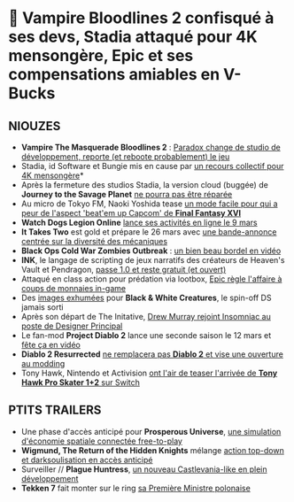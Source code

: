 # 🥐 Vampire Bloodlines 2 confisqué à ses devs, Stadia attaqué pour 4K mensongère, Epic et ses compensations amiables en V-Bucks

## NIOUZES

- **Vampire The Masquerade Bloodlines 2** : [Paradox change de studio de développement, reporte (et reboote probablement) le jeu](https://www.bloodlines2.com/en/bloodlines-2-development-update)
- Stadia, id Software et Bungie mis en cause par [un recours collectif pour 4K mensongère](https://www.thegamer.com/google-id-software-bungie-sued-stadia-4k/ )*
- Après la fermeture des studios Stadia, la version cloud (buggée) de **Journey to the Savage Planet** [ne pourra pas être réparée](https://www.kotaku.com.au/2021/02/google-stadia-journey-to-the-savage-planet-bugs/?_ga=2.156810555.1873164071.1614064217-1945097996.1599988334)
- Au micro de Tokyo FM, Naoki Yoshida tease [un mode facile pour qui a peur de l'aspect 'beat'em up Capcom' de **Final Fantasy XVI**](https://www.gamekult.com/actualite/final-fantasy-16-beaucoup-d-action-mais-aussi-un-mode-pour-savourer-l-histoire-3050836323.html)
- **Watch Dogs Legion Online** [lance ses activités en ligne le 9 mars](https://www.gamekult.com/actualite/les-activites-en-ligne-de-watch-dogs-legion-commenceront-le-9-mars-3050836331.html)
- **It Takes Two** est gold et prépare le 26 mars avec [une bande-annonce centrée sur la diversité des mécaniques](https://www.youtube.com/watch?v=GAWHzGNcTEw)
- **Black Ops Cold War Zombies Outbreak** : [un bien beau bordel en vidéo](https://www.youtube.com/watch?v=oHBzHS87w6k)
- **INK**, le langage de scripting de jeux narratifs des créateurs de Heaven's Vault et Pendragon, [passe 1.0 et reste gratuit (et ouvert)](https://www.gamasutra.com/view/news/377762/ink_Inkles_opensource_IF_scripting_language_hits_version_10.php?utm_source=feedburner&utm_medium=feed&utm_campaign=Feed%3A+GamasutraFeatureArticles+%28Gamasutra+Feature+Articles%29)
- Attaqué en class action pour prédation via lootbox, [Epic règle l'affaire à coups de monnaies in-game](https://arstechnica.com/gaming/2021/02/epic-will-pay-off-class-action-loot-box-settlement-with-in-game-currency/)
- Des [images exhumées](https://www.youtube.com/watch?v=MJEnr7KFLkQ) pour **Black & White Creatures**, le spin-off DS jamais sorti
- Après son départ de The Initative, [Drew Murray rejoint Insomniac au poste de Designer Principal](https://www.psu.com/news/the-initiatives-drew-murray-leaves-xbox-first-party-studio-to-rejoin-insomniac-games/)
- Le fan-mod **Project Diablo 2** lance une seconde saison le 12 mars et [fête ça en vidéo](https://www.youtube.com/watch?v=2v789Cs5qeI)
- **Diablo 2 Resurrected** [ne remplacera pas **Diablo 2** et vise une ouverture au modding](https://www.rockpapershotgun.com/diablo-2-resurrected-wont-replace-the-original-and-will-support-mods)
- Tony Hawk, Nintendo et Activision [ont l'air de teaser l'arrivée de **Tony Hawk Pro Skater 1+2** sur Switch](https://www.nintendolife.com/news/2021/02/tony_hawk_has_heard_about_crash_4_coming_to_new_platforms_wants_his_own_game_to_follow )

## PTITS TRAILERS

- Une phase d'accès anticipé pour **Prosperous Universe**, [une simulation d'économie spatiale connectée free-to-play](https://www.youtube.com/watch?v=Wpazj_Bhjr0)
- **Wigmund, The Return of the Hidden Knights** mélange [action top-down et darksoulisation en accès anticipé](https://www.youtube.com/watch?v=gLXeFjKZOrM)
- Surveiller // **Plague Huntress**, [un nouveau Castlevania-like en plein développement](https://www.youtube.com/watch?v=ReHa3TzG8-w)
- **Tekken 7** fait monter sur le ring [sa Première Ministre polonaise](https://www.youtube.com/watch?v=RMthPvrvCmQ)
